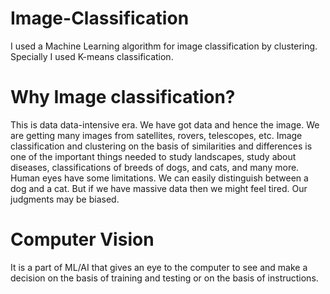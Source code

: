 # Image-Classification
I used a Machine Learning algorithm for image classification by clustering. Specially I used K-means classification.
# Why Image classification?
This is data data-intensive era. We have got data and hence the image. We are getting many images from satellites, rovers, telescopes, etc. 
Image classification and clustering on the basis of similarities and differences is one of the important things needed to study landscapes, study about diseases, classifications of breeds of dogs, and cats, and many more.
Human eyes have some limitations. We can easily distinguish between a dog and a cat. But if we have massive data then we might feel tired. Our judgments may be biased. 
# Computer Vision
It is a part of ML/AI that gives an eye to the computer to see and make a decision on the basis of training and testing or on the basis of instructions.

